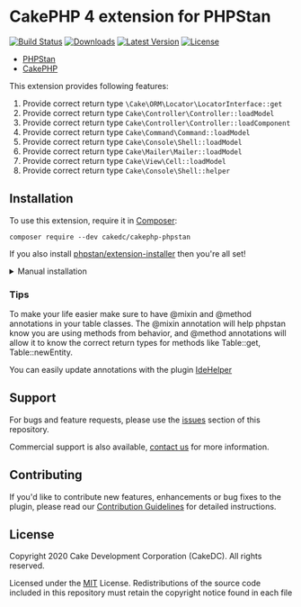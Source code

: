 # CakePHP 4 extension for PHPStan


[![Build Status](https://secure.travis-ci.org/CakeDC/cakephp-phpstan.png?branch=master)](http://travis-ci.org/CakeDC/cakephp-phpstan)
[![Downloads](https://poser.pugx.org/CakeDC/cakephp-phpstan/d/total.png)](https://packagist.org/packages/CakeDC/cakephp-phpstan)
[![Latest Version](https://poser.pugx.org/CakeDC/cakephp-phpstan/v/stable.png)](https://packagist.org/packages/CakeDC/cakephp-phpstan)
[![License](https://poser.pugx.org/CakeDC/cakephp-phpstan/license.svg)](https://packagist.org/packages/CakeDC/cakephp-phpstan)

* [PHPStan](https://phpstan.org/)
* [CakePHP](https://cakephp.org/)

This extension provides following features:

1. Provide correct return type `\Cake\ORM\Locator\LocatorInterface::get`
1. Provide correct return type `Cake\Controller\Controller::loadModel`
1. Provide correct return type `Cake\Controller\Controller::loadComponent`
1. Provide correct return type `Cake\Command\Command::loadModel`
1. Provide correct return type `Cake\Console\Shell::loadModel`
1. Provide correct return type `Cake\Mailer\Mailer::loadModel`
1. Provide correct return type `Cake\View\Cell::loadModel`
1. Provide correct return type `Cake\Console\Shell::helper`

## Installation

To use this extension, require it in [Composer](https://getcomposer.org/):

```
composer require --dev cakedc/cakephp-phpstan
```


If you also install [phpstan/extension-installer](https://github.com/phpstan/extension-installer) then you're all set!

<details>
    <summary>Manual installation</summary>

If you don't want to use `phpstan/extension-installer`, include extension.neon in your project's PHPStan config:
```
includes:
    - vendor/cakedc/cakephp-phpstan/extension.neon
```

</details>

### Tips
To make your life easier make sure to have @mixin and @method annotations in your table classes.
The @mixin annotation will help phpstan know you are using methods from behavior, and @method annotations
will allow it to know the correct return types for methods like Table::get, Table::newEntity.

You can easily update annotations with the plugin [IdeHelper](https://github.com/dereuromark/cakephp-ide-helper)

Support
-------

For bugs and feature requests, please use the [issues](https://github.com/CakeDC/cakephp-phpstan/issues) section of this repository.

Commercial support is also available, [contact us](https://www.cakedc.com/contact) for more information.

Contributing
------------

If you'd like to contribute new features, enhancements or bug fixes to the plugin, please read our [Contribution Guidelines](https://www.cakedc.com/contribution-guidelines) for detailed instructions.

License
-------

Copyright 2020 Cake Development Corporation (CakeDC). All rights reserved.

Licensed under the [MIT](http://www.opensource.org/licenses/mit-license.php) License. Redistributions of the source code included in this repository must retain the copyright notice found in each file
